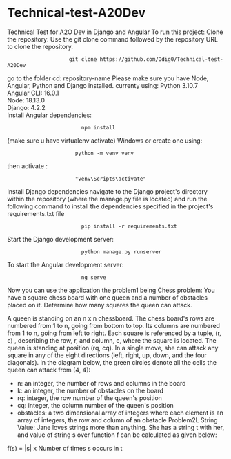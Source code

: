 # Technical-test-A20Dev
Technical Test for A2O Dev  in Django and Angular
To run this project: 
Clone the repository: Use the git clone command followed by the repository URL to clone the repository. 

                        git clone https://github.com/Odig0/Technical-test-A20Dev
                        
go to the folder cd: repository-name
Please make sure you have Node, Angular, Python and Django installed.
      currenty using: 
      Python 3.10.7   
      Angular CLI: 16.0.1  
      Node: 18.13.0  
      Django: 4.2.2  
Install Angular dependencies:

                            npm install
(make sure u have virtualenv activate) 
Windows or create one using: 

                          python -m venv venv
                          
then activate : 

                          "venv\Scripts\activate"   
                          
                          
Install Django dependencies  navigate to the Django project's directory within the repository (where the manage.py file is located) 
and run the following command to install the dependencies specified in the project's requirements.txt file 

                            pip install -r requirements.txt
                            
Start the Django development server:

                            python manage.py runserver
                            
To start the Angular development server:

                            ng serve
                            
Now you can use the application the problem1 being Chess problem:
You have a square chess board with one queen and a number of obstacles placed on it. Determine how many squares the queen can attack.

A queen is standing on an n x n chessboard. The chess board's rows are numbered from 1 to n, going from bottom to top. Its columns are numbered from 1 to n, going from left to right. Each square is referenced by a tuple, (r, c) , describing the row, r, and column, c, where the square is located.
The queen is standing at position (rq, cq). In a single move, she can attack any square in any of the eight directions (left, right, up, down, and the four diagonals). In the diagram below, the green circles denote all the cells the queen can attack from (4, 4):
- n: an integer, the number of rows and columns in the board
- k: an integer, the number of obstacles on the board
- rq: integer, the row number of the queen's position
- cq: integer, the column number of the queen's position
- obstacles: a two dimensional array of integers where each element is an array of  integers, the row and column of an obstacle
Problem2L String Value:
Jane loves strings more than anything. She has a string t with her, and value of string s over function f can be calculated as given below:

f(s) = |s| x Number of times s occurs in t

